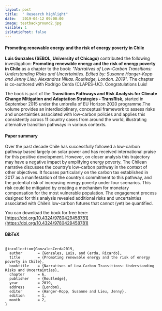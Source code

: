 ```yaml
---
layout: post
title:  " Research highlight"
date:   2019-04-12 09:00:00
image: testbackground2.jpg
visible: 1
isStaticPost: false
---
```


#### Promoting renewable energy and the risk of energy poverty in Chile

**Luis Gonzales (SEBOL, University of Chicago)** contributed the following investigation: **Promoting renewable energy and the risk of energy poverty in Chile** as a chapter to the book: *"Narratives of Low-Carbon Transitions: Understanding Risks and Uncertainties. Edited by: Susanne Hanger-Kopp and Jenny Lieu, Alexandros Nikas. Routledge, London. 2019"*. The chapter is co-authored with Rodrigo Cerda (CLAPES-UC). Congratulations  Luis!

The book is part of the **Transitions Pathways and Risk Analysis for Climate Change Mitigation and Adaptation Strategies - TransRisk**, started in September 2015 under the umbrella of EU Horizon 2020 programme.The volume provides an interdisciplinary, conceptual framework to assess risks and uncertainties associated with low-carbon policies and applies this consistently across 11 country cases from around the world, illustrating alternative transition pathways in various contexts.


#### Paper summary

Over the past decade Chile has successfully followed a low-carbon pathway based largely on solar power and has received international praise for this positive development. However, on closer analysis this trajectory may have a negative impact by amplifying energy poverty. The Chilean narrative discusses the country’s low-carbon pathway in the context of other objectives. It focuses particularly on the carbon tax established in 2017 as a manifestation of the country’s commitment to this pathway, and the potential risk of increasing energy poverty under four scenarios. This risk could be mitigated by creating a mechanism for monetary compensation for the most vulnerable population. The engagement process designed for this analysis revealed additional risks and uncertainties associated with Chile’s low-carbon futures that cannot (yet) be quantified.

You can download the book for free here: [https://doi.org/10.4324/9780429458781](https://doi.org/10.4324/9780429458781)

<!-- ![image-title-here](/img/posts/johanna.png){:class="img-responsive"} -->
<h4 id="bibtex">BibTeX</h4>

<div class="highlighter-rouge"><div class="highlight"><pre class="highlight"><code>
@incollection{GonzalesCerda2019,
  author       = {Gonzales, Luis, and Cerda, Ricardo},
  title        = {Promoting renewable energy and the risk of energy poverty in Chile},
  booktitle    = {Narratives of Low-Carbon Transitions: Understanding Risks and Uncertainties},
  chapter      = 6,
  publisher    = {Routledge},
  year         = 2019,
  address      = {London},
  editor       = {Hanger-Kopp, Susanne and Lieu, Jenny},
  edition      = 1,
  month        = 2,
}
</code></pre></div></div>
